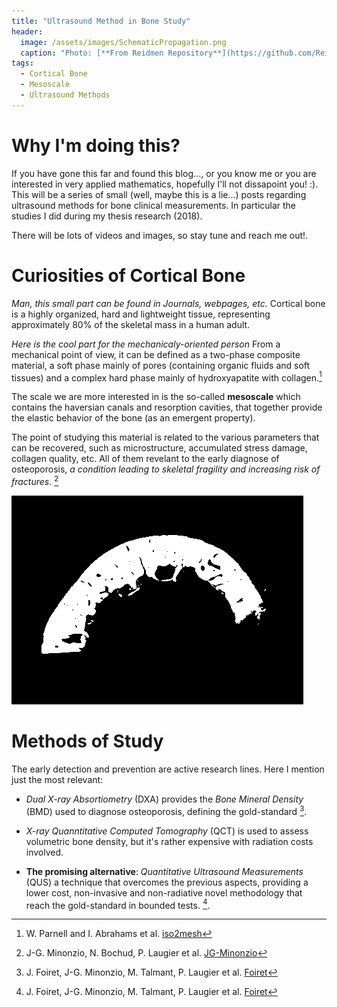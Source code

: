 ```yaml
---
title: "Ultrasound Method in Bone Study"
header:
  image: /assets/images/SchematicPropagation.png
  caption: "Photo: [**From Reidmen Repository**](https://github.com/Reidmen)"
tags: 
  - Cortical Bone
  - Mesoscale
  - Ultrasound Methods
---
```


# Why I'm doing this?
If you have gone this far and found this blog..., or you know me or you are interested in very applied mathematics, hopefully I'll not dissapoint you! :).
This will be a series of small (well, maybe this is a lie...) posts regarding ultrasound methods for bone clinical measurements. In particular the studies I did during my thesis research (2018).

There will be lots of videos and images, so stay tune and reach me out!.

# Curiosities of Cortical Bone
*Man, this small part can be found in Journals, webpages, etc.* Cortical bone is a highly organized, hard and lightweight tissue, representing approximately 80% of the skeletal mass in a human adult. 

*Here is the cool part for the mechanicaly-oriented person* From a mechanical point of view, it can be defined as a two-phase composite material, a soft phase mainly of pores (containing organic fluids and soft tissues) and a complex hard phase mainly of hydroxyapatite with collagen.[^1]

The scale we are more interested in is the so-called **mesoscale** which contains the haversian canals and resorption cavities, that together provide the elastic behavior of the bone (as an emergent property).

The point of studying this material is related to the various parameters that can be recovered, such as microstructure, accumulated stress damage, collagen quality, etc. All of them revelant to the early diagnose of osteoporosis, *a condition leading to skeletal fragility and increasing risk of fractures*. [^2]

![**2D-Slides ex-vivo Cortical Bone**](../assets/images/rec_sca03.gif)

# Methods of Study
The early detection and prevention are active research lines. Here I mention just the most relevant:

* *Dual X-ray Absortiometry* (DXA) provides the *Bone Mineral Density* (BMD) used to diagnose osteoporosis, defining the gold-standard [^3].

* *X-ray Quanntitative Computed Tomography* (QCT) is used to assess volumetric bone density, but it's rather expensive with radiation costs involved.

* **The promising alternative**: *Quantitative Ultrasound Measurements* (QUS) a technique that overcomes the previous aspects, providing a lower cost, non-invasive and non-radiative novel methodology that reach the gold-standard in bounded tests. [^3].



[^1]: W. Parnell and I. Abrahams et al. [iso2mesh](https://www.researchgate.net/publication/222785482_Homogenization_for_wave_propagation_in_periodic_fibre-reinforced_media_with_complex_microstructure_I-Theory)
[^2]: J-G. Minonzio, N. Bochud, P. Laugier et al. [JG-Minonzio](https://www.ncbi.nlm.nih.gov/pubmed/30056165)
[^3]: J. Foiret, J-G. Minonzio, M. Talmant, P. Laugier et al. [Foiret](https://ieeexplore.ieee.org/document/6346132)